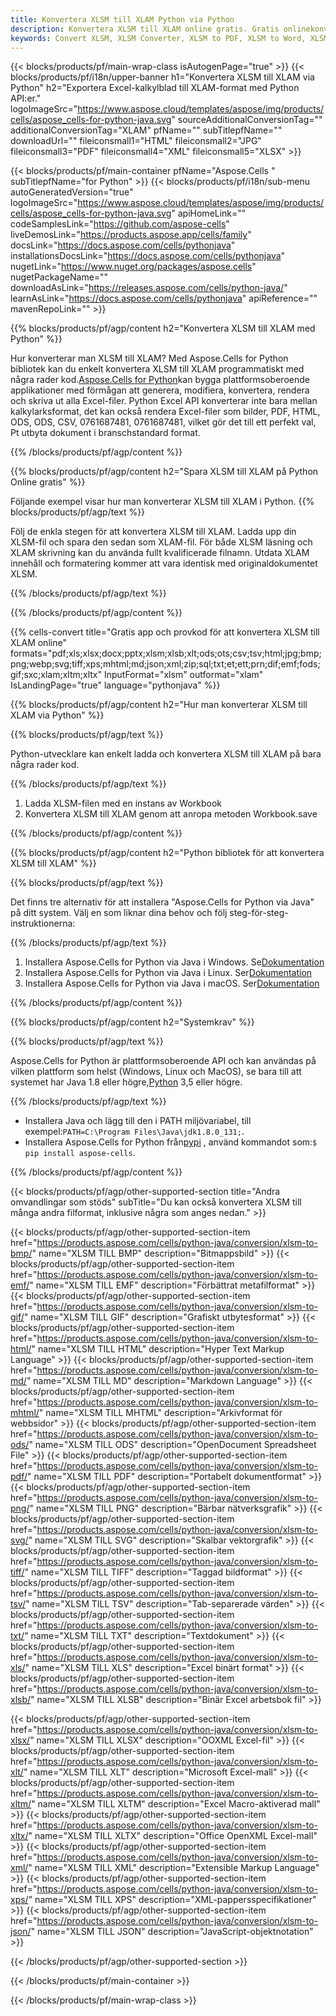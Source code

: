 ```yaml
---
title: Konvertera XLSM till XLAM Python via Python
description: Konvertera XLSM till XLAM online gratis. Gratis onlinekonverterare XLSM till XLAM. Python XLSM till XLAM. XLSM till XLAM via Python.
keywords: Convert XLSM, XLSM Converter, XLSM to PDF, XLSM to Word, XLSM to PPT, XLSM to Image
---
```

{{< blocks/products/pf/main-wrap-class isAutogenPage="true" >}}
{{< blocks/products/pf/i18n/upper-banner h1="Konvertera XLSM till XLAM via Python" h2="Exportera Excel-kalkylblad till XLAM-format med Python API:er." logoImageSrc="https://www.aspose.cloud/templates/aspose/img/products/cells/aspose_cells-for-python-java.svg" sourceAdditionalConversionTag="" additionalConversionTag="XLAM" pfName="" subTitlepfName="" downloadUrl="" fileiconsmall1="HTML" fileiconsmall2="JPG" fileiconsmall3="PDF" fileiconsmall4="XML" fileiconsmall5="XLSX" >}}

{{< blocks/products/pf/main-container pfName="Aspose.Cells " subTitlepfName="for Python" >}}
{{< blocks/products/pf/i18n/sub-menu autoGeneratedVersion="true" logoImageSrc="https://www.aspose.cloud/templates/aspose/img/products/cells/aspose_cells-for-python-java.svg" apiHomeLink="" codeSamplesLink="https://github.com/aspose-cells" liveDemosLink="https://products.aspose.app/cells/family" docsLink="https://docs.aspose.com/cells/pythonjava" installationsDocsLink="https://docs.aspose.com/cells/pythonjava" nugetLink="https://www.nuget.org/packages/aspose.cells" nugetPackageName="" downloadAsLink="https://releases.aspose.com/cells/python-java/" learnAsLink="https://docs.aspose.com/cells/pythonjava" apiReference="" mavenRepoLink="" >}}


{{% blocks/products/pf/agp/content h2="Konvertera XLSM till XLAM med Python" %}}

Hur konverterar man XLSM till XLAM? Med Aspose.Cells for Python bibliotek kan du enkelt konvertera XLSM till XLAM programmatiskt med några rader kod.[Aspose.Cells for Python](https://pypi.org/project/aspose-cells)kan bygga plattformsoberoende applikationer med förmågan att generera, modifiera, konvertera, rendera och skriva ut alla Excel-filer. Python Excel API konverterar inte bara mellan kalkylarksformat, det kan också rendera Excel-filer som bilder, PDF, HTML, ODS, ODS, CSV, 0761687481, 0761687481, vilket gör det till ett perfekt val, Pt utbyta dokument i branschstandard format.
 
{{% /blocks/products/pf/agp/content %}}

{{% blocks/products/pf/agp/content h2="Spara XLSM till XLAM på Python Online gratis" %}}

Följande exempel visar hur man konverterar XLSM till XLAM i Python.
{{% blocks/products/pf/agp/text %}}

Följ de enkla stegen för att konvertera XLSM till XLAM. Ladda upp din XLSM-fil och spara den sedan som XLAM-fil. För både XLSM läsning och XLAM skrivning kan du använda fullt kvalificerade filnamn. Utdata XLAM innehåll och formatering kommer att vara identisk med originaldokumentet XLSM.

{{% /blocks/products/pf/agp/text %}}

{{% /blocks/products/pf/agp/content %}}

{{% cells-convert title="Gratis app och provkod för att konvertera XLSM till XLAM online" formats="pdf;xls;xlsx;docx;pptx;xlsm;xlsb;xlt;ods;ots;csv;tsv;html;jpg;bmp;png;webp;svg;tiff;xps;mhtml;md;json;xml;zip;sql;txt;et;ett;prn;dif;emf;fods;gif;sxc;xlam;xltm;xltx" InputFormat="xlsm" outformat="xlam" IsLandingPage="true" language="pythonjava" %}}

{{% blocks/products/pf/agp/content h2="Hur man konverterar XLSM till XLAM via Python" %}}

{{% blocks/products/pf/agp/text %}}

 Python-utvecklare kan enkelt ladda och konvertera XLSM till XLAM på bara några rader kod.

{{% /blocks/products/pf/agp/text %}}

1.  Ladda XLSM-filen med en instans av Workbook
1.  Konvertera XLSM till XLAM genom att anropa metoden Workbook.save

{{% /blocks/products/pf/agp/content %}}

{{% blocks/products/pf/agp/content h2="Python bibliotek för att konvertera XLSM till XLAM" %}}

{{% blocks/products/pf/agp/text %}}

Det finns tre alternativ för att installera "Aspose.Cells for Python via Java" på ditt system. Välj en som liknar dina behov och följ steg-för-steg-instruktionerna:

{{% /blocks/products/pf/agp/text %}}

1.  Installera Aspose.Cells for Python via Java i Windows. Se[Dokumentation](https://docs.aspose.com/cells/python-java/getting-started/#windows)
1.  Installera Aspose.Cells for Python via Java i Linux. Ser[Dokumentation](https://docs.aspose.com/cells/python-java/getting-started/#linux)
1.  Installera Aspose.Cells for Python via Java i macOS. Ser[Dokumentation](https://docs.aspose.com/cells/python-java/getting-started/#macos)

{{% /blocks/products/pf/agp/content %}}

{{% blocks/products/pf/agp/content h2="Systemkrav" %}}

{{% blocks/products/pf/agp/text %}}

 Aspose.Cells for Python är plattformsoberoende API och kan användas på vilken plattform som helst (Windows, Linux och MacOS), se bara till att systemet har Java 1.8 eller högre,[Python](https://www.python.org/downloads/) 3,5 eller högre.
 
{{% /blocks/products/pf/agp/text %}}

-  Installera Java och lägg till den i PATH miljövariabel, till exempel:<code>PATH=C:\Program Files\Java\jdk1.8.0_131;</code>.
- Installera Aspose.Cells for Python från<a href="https://pypi.org/project/aspose-cells/">pypi</a> , använd kommandot som:<code>$ pip install aspose-cells</code>.

{{% /blocks/products/pf/agp/content %}}


{{< blocks/products/pf/agp/other-supported-section title="Andra omvandlingar som stöds" subTitle="Du kan också konvertera XLSM till många andra filformat, inklusive några som anges nedan." >}}

{{< blocks/products/pf/agp/other-supported-section-item href="https://products.aspose.com/cells/python-java/conversion/xlsm-to-bmp/" name="XLSM TILL BMP" description="Bitmappsbild" >}}
{{< blocks/products/pf/agp/other-supported-section-item href="https://products.aspose.com/cells/python-java/conversion/xlsm-to-emf/" name="XLSM TILL EMF" description="Förbättrat metafilformat" >}}
{{< blocks/products/pf/agp/other-supported-section-item href="https://products.aspose.com/cells/python-java/conversion/xlsm-to-gif/" name="XLSM TILL GIF" description="Grafiskt utbytesformat" >}}
{{< blocks/products/pf/agp/other-supported-section-item href="https://products.aspose.com/cells/python-java/conversion/xlsm-to-html/" name="XLSM TILL HTML" description="Hyper Text Markup Language" >}}
{{< blocks/products/pf/agp/other-supported-section-item href="https://products.aspose.com/cells/python-java/conversion/xlsm-to-md/" name="XLSM TILL MD" description="Markdown Language" >}}
{{< blocks/products/pf/agp/other-supported-section-item href="https://products.aspose.com/cells/python-java/conversion/xlsm-to-mhtml/" name="XLSM TILL MHTML" description="Arkivformat för webbsidor" >}}
{{< blocks/products/pf/agp/other-supported-section-item href="https://products.aspose.com/cells/python-java/conversion/xlsm-to-ods/" name="XLSM TILL ODS" description="OpenDocument Spreadsheet File" >}}
{{< blocks/products/pf/agp/other-supported-section-item href="https://products.aspose.com/cells/python-java/conversion/xlsm-to-pdf/" name="XLSM TILL PDF" description="Portabelt dokumentformat" >}}
{{< blocks/products/pf/agp/other-supported-section-item href="https://products.aspose.com/cells/python-java/conversion/xlsm-to-png/" name="XLSM TILL PNG" description="Bärbar nätverksgrafik" >}}
{{< blocks/products/pf/agp/other-supported-section-item href="https://products.aspose.com/cells/python-java/conversion/xlsm-to-svg/" name="XLSM TILL SVG" description="Skalbar vektorgrafik" >}}
{{< blocks/products/pf/agp/other-supported-section-item href="https://products.aspose.com/cells/python-java/conversion/xlsm-to-tiff/" name="XLSM TILL TIFF" description="Taggad bildformat" >}}
{{< blocks/products/pf/agp/other-supported-section-item href="https://products.aspose.com/cells/python-java/conversion/xlsm-to-tsv/" name="XLSM TILL TSV" description="Tab-separerade värden" >}}
{{< blocks/products/pf/agp/other-supported-section-item href="https://products.aspose.com/cells/python-java/conversion/xlsm-to-txt/" name="XLSM TILL TXT" description="Textdokument" >}}
{{< blocks/products/pf/agp/other-supported-section-item href="https://products.aspose.com/cells/python-java/conversion/xlsm-to-xls/" name="XLSM TILL XLS" description="Excel binärt format" >}}
{{< blocks/products/pf/agp/other-supported-section-item href="https://products.aspose.com/cells/python-java/conversion/xlsm-to-xlsb/" name="XLSM TILL XLSB" description="Binär Excel arbetsbok fil" >}}

{{< blocks/products/pf/agp/other-supported-section-item href="https://products.aspose.com/cells/python-java/conversion/xlsm-to-xlsx/" name="XLSM TILL XLSX" description="OOXML Excel-fil" >}}
{{< blocks/products/pf/agp/other-supported-section-item href="https://products.aspose.com/cells/python-java/conversion/xlsm-to-xlt/" name="XLSM TILL XLT" description="Microsoft Excel-mall" >}}
{{< blocks/products/pf/agp/other-supported-section-item href="https://products.aspose.com/cells/python-java/conversion/xlsm-to-xltm/" name="XLSM TILL XLTM" description="Excel Macro-aktiverad mall" >}}
{{< blocks/products/pf/agp/other-supported-section-item href="https://products.aspose.com/cells/python-java/conversion/xlsm-to-xltx/" name="XLSM TILL XLTX" description="Office OpenXML Excel-mall" >}}
{{< blocks/products/pf/agp/other-supported-section-item href="https://products.aspose.com/cells/python-java/conversion/xlsm-to-xml/" name="XLSM TILL XML" description="Extensible Markup Language" >}}
{{< blocks/products/pf/agp/other-supported-section-item href="https://products.aspose.com/cells/python-java/conversion/xlsm-to-xps/" name="XLSM TILL XPS" description="XML-pappersspecifikationer" >}}
{{< blocks/products/pf/agp/other-supported-section-item href="https://products.aspose.com/cells/python-java/conversion/xlsm-to-json/" name="XLSM TILL JSON" description="JavaScript-objektnotation" >}}

{{< /blocks/products/pf/agp/other-supported-section >}}

{{< /blocks/products/pf/main-container >}}
    
{{< /blocks/products/pf/main-wrap-class >}}
